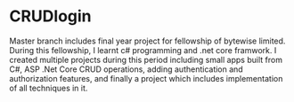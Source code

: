 # CRUDlogin
Master branch includes final year project for fellowship of bytewise limited. During this fellowship, I learnt c# programming and .net core framwork. I created multiple projects during this period including small apps built from C#, ASP .Net Core CRUD operations, adding authentication and authorization features, and finally a project which includes implementation of all techniques in it.
